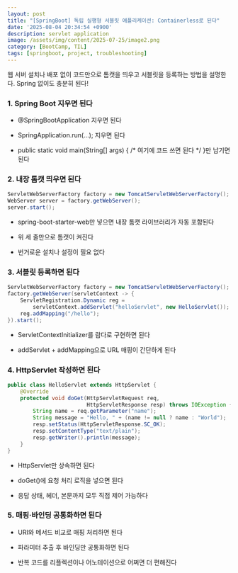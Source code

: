 ```yaml
---
layout: post
title: "[SpringBoot] 독립 실행형 서블릿 애플리케이션: Containerless로 된다"
date: '2025-08-04 20:34:54 +0900'
description: servlet application
image: /assets/img/content/2025-07-25/image2.png
category: [BootCamp, TIL]
tags: [springboot, project, troubleshooting]
---
```


웹 서버 설치나 배포 없이 코드만으로 톰캣을 띄우고 서블릿을 등록하는 방법을 설명한다. Spring 없이도 충분히 된다!

### 1. Spring Boot 지우면 된다

- @SpringBootApplication 지우면 된다

- SpringApplication.run(...); 지우면 된다

- public static void main(String[] args) { /* 여기에 코드 쓰면 된다 */ }만 남기면 된다

### 2. 내장 톰캣 띄우면 된다

``` java
ServletWebServerFactory factory = new TomcatServletWebServerFactory();
WebServer server = factory.getWebServer();
server.start();
```
- spring-boot-starter-web만 넣으면 내장 톰캣 라이브러리가 자동 포함된다

- 위 세 줄만으로 톰캣이 켜진다

- 번거로운 설치나 설정이 필요 없다

### 3. 서블릿 등록하면 된다

``` java
ServletWebServerFactory factory = new TomcatServletWebServerFactory();
factory.getWebServer(servletContext -> {
    ServletRegistration.Dynamic reg = 
        servletContext.addServlet("helloServlet", new HelloServlet());
    reg.addMapping("/hello");
}).start();
```
- ServletContextInitializer를 람다로 구현하면 된다

- addServlet + addMapping으로 URL 매핑이 간단하게 된다

### 4. HttpServlet 작성하면 된다

``` java
public class HelloServlet extends HttpServlet {
    @Override
    protected void doGet(HttpServletRequest req,
                         HttpServletResponse resp) throws IOException {
        String name = req.getParameter("name");
        String message = "Hello, " + (name != null ? name : "World");
        resp.setStatus(HttpServletResponse.SC_OK);
        resp.setContentType("text/plain");
        resp.getWriter().println(message);
    }
}
```
- HttpServlet만 상속하면 된다

- doGet()에 요청 처리 로직을 넣으면 된다

- 응답 상태, 헤더, 본문까지 모두 직접 제어 가능하다

### 5. 매핑·바인딩 공통화하면 된다

- URI와 메서드 비교로 매핑 처리하면 된다

- 파라미터 추출 후 바인딩만 공통화하면 된다

- 반복 코드를 리플렉션이나 어노테이션으로 어쩌면 더 편해진다